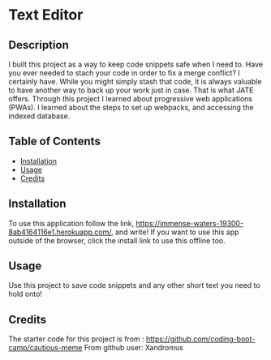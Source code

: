 # Text Editor

## Description

I built this project as a way to keep code snippets safe when I need to. Have you ever needed to stach your code in order to fix a merge conflict? I certainly have. While you might simply stash that code, it is always valuable to have another way to back up your work just in case. That is what JATE offers. Through this project I learned about progressive web applications (PWAs). I learned about the steps to set up webpacks, and accessing the indexed database.

## Table of Contents

- [Installation](#installation)
- [Usage](#usage)
- [Credits](#credits)

## Installation

To use this application follow the link, https://immense-waters-19300-8ab4164116e1.herokuapp.com/, and write! If you want to use this app outside of the browser, click the install link to use this offline too.

## Usage

Use this project to save code snippets and any other short text you need to hold onto!

## Credits

The starter code for this project is from : https://github.com/coding-boot-camp/cautious-meme
From github user: Xandromus

